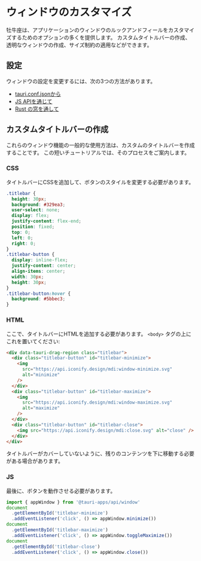 # ウィンドウのカスタマイズ

牡牛座は、アプリケーションのウィンドウのルックアンドフィールをカスタマイズするためのオプションの多くを提供します。 カスタムタイトルバーの作成、透明なウィンドウの作成、サイズ制約の適用などができます。

## 設定

ウィンドウの設定を変更するには、次の3つの方法があります。

- [tauri.conf.jsonから](../../api/config.md#tauri.windows)
- [JS APIを通じて](../../api/js/window.md#webviewwindow)
- [Rust の窓を通して](https://docs.rs/tauri/1/tauri/window/struct.Window.html)

## カスタムタイトルバーの作成

これらのウィンドウ機能の一般的な使用方法は、カスタムのタイトルバーを作成することです。 この短いチュートリアルでは、そのプロセスをご案内します。

### CSS

タイトルバーにCSSを追加して、ボタンのスタイルを変更する必要があります。

```css
.titlebar {
  height: 30px;
  background: #329ea3;
  user-select: none;
  display: flex;
  justify-content: flex-end;
  position: fixed;
  top: 0;
  left: 0;
  right: 0;
}
.titlebar-button {
  display: inline-flex;
  justify-content: center;
  align-items: center;
  width: 30px;
  height: 30px;
}
.titlebar-button:hover {
  background: #5bbec3;
}
```

### HTML

ここで、タイトルバーにHTMLを追加する必要があります。 `<body>` タグの上にこれを置いてください:

```html
<div data-tauri-drag-region class="titlebar">
  <div class="titlebar-button" id="titlebar-minimize">
    <img
      src="https://api.iconify.design/mdi:window-minimize.svg"
      alt="minimize"
    />
  </div>
  <div class="titlebar-button" id="titlebar-maximize">
    <img
      src="https://api.iconify.design/mdi:window-maximize.svg"
      alt="maximize"
    />
  </div>
  <div class="titlebar-button" id="titlebar-close">
    <img src="https://api.iconify.design/mdi:close.svg" alt="close" />
  </div>
</div>
```

タイトルバーがカバーしていないように、残りのコンテンツを下に移動する必要がある場合があります。

### JS

最後に、ボタンを動作させる必要があります。

```js
import { appWindow } from '@tauri-apps/api/window'
document
  .getElementById('titlebar-minimize')
  .addEventListener('click', () => appWindow.minimize())
document
  .getElementById('titlebar-maximize')
  .addEventListener('click', () => appWindow.toggleMaximize())
document
  .getElementById('titlebar-close')
  .addEventListener('click', () => appWindow.close())
```
